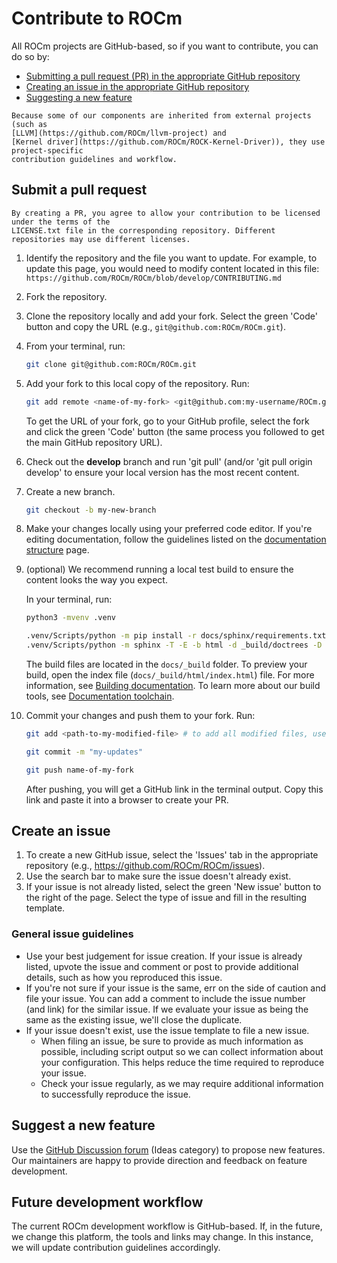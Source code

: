 <head>
  <meta charset="UTF-8">
  <meta name="description" content="Contributing to ROCm">
  <meta name="keywords" content="ROCm, contributing, contribute, maintainer, contributor">
</head>

# Contribute to ROCm

All ROCm projects are GitHub-based, so if you want to contribute, you can do so by:

* [Submitting a pull request (PR) in the appropriate GitHub repository](#submit-a-pull-request)
* [Creating an issue in the appropriate GitHub repository](#create-an-issue)
* [Suggesting a new feature](#suggest-a-new-feature)

```{note}
Because some of our components are inherited from external projects (such as
[LLVM](https://github.com/ROCm/llvm-project) and
[Kernel driver](https://github.com/ROCm/ROCK-Kernel-Driver)), they use project-specific
contribution guidelines and workflow.
```

## Submit a pull request

```{important}
By creating a PR, you agree to allow your contribution to be licensed under the terms of the
LICENSE.txt file in the corresponding repository. Different repositories may use different licenses.
```

1. Identify the repository and the file you want to update. For example, to update this page, you would
  need to modify content located in this file:
  `https://github.com/ROCm/ROCm/blob/develop/CONTRIBUTING.md`

2. Fork the repository.

3. Clone the repository locally and add your fork. Select the green 'Code' button and copy the URL
  (e.g., `git@github.com:ROCm/ROCm.git`).

4. From your terminal, run:

    ```bash
    git clone git@github.com:ROCm/ROCm.git
    ```

5. Add your fork to this local copy of the repository. Run:

    ```bash
    git add remote <name-of-my-fork> <git@github.com:my-username/ROCm.git>
    ```

    To get the URL of your fork, go to your GitHub profile, select the fork and click the green 'Code'
    button (the same process you followed to get the main GitHub repository URL).

6. Check out the **develop** branch and run 'git pull' (and/or 'git pull origin develop' to ensure your
  local version has the most recent content.

7. Create a new branch.

    ```bash
    git checkout -b my-new-branch
    ```

8. Make your changes locally using your preferred code editor. If you're editing documentation, follow
  the guidelines listed on the
  [documentation structure](https://rocm.docs.amd.com/en/latest/contribute/docs-structure.html) page.

9. (optional) We recommend running a local test build to ensure the content looks the way you expect.

    In your terminal, run:

    ```bash
    python3 -mvenv .venv

    .venv/Scripts/python -m pip install -r docs/sphinx/requirements.txt
    .venv/Scripts/python -m sphinx -T -E -b html -d _build/doctrees -D language=en docs _build/html
    ```

    The build files are located in the `docs/_build` folder. To preview your build, open the index file
    (`docs/_build/html/index.html`) file. For more information, see
    [Building documentation](https://rocm.docs.amd.com/en/latest/contribute/building.html). To learn
    more about our build tools, see
    [Documentation toolchain](https://rocm.docs.amd.com/en/latest/contribute/toolchain.html).

10. Commit your changes and push them to your fork. Run:

    ```bash
    git add <path-to-my-modified-file> # to add all modified files, use: git add .

    git commit -m "my-updates"

    git push name-of-my-fork
    ```

    After pushing, you will get a GitHub link in the terminal output. Copy this link and paste it into a
    browser to create your PR.

## Create an issue

1. To create a new GitHub issue, select the 'Issues' tab in the appropriate repository
  (e.g., https://github.com/ROCm/ROCm/issues).
2. Use the search bar to make sure the issue doesn't already exist.
3. If your issue is not already listed, select the green 'New issue' button to the right of the page. Select
  the type of issue and fill in the resulting template.

### General issue guidelines

* Use your best judgement for issue creation. If your issue is already listed, upvote the issue and
  comment or post to provide additional details, such as how you reproduced this issue.
* If you're not sure if your issue is the same, err on the side of caution and file your issue.
  You can add a comment to include the issue number (and link) for the similar issue. If we evaluate
  your issue as being the same as the existing issue, we'll close the duplicate.
* If your issue doesn't exist, use the issue template to file a new issue.
  * When filing an issue, be sure to provide as much information as possible, including script output so
    we can collect information about your configuration. This helps reduce the time required to
    reproduce your issue.
  * Check your issue regularly, as we may require additional information to successfully reproduce the
    issue.

## Suggest a new feature

Use the [GitHub Discussion forum](https://github.com/ROCm/ROCm/discussions)
(Ideas category) to propose new features. Our maintainers are happy to provide direction and
feedback on feature development.

## Future development workflow

The current ROCm development workflow is GitHub-based. If, in the future, we change this platform,
the tools and links may change. In this instance, we will update contribution guidelines accordingly.
